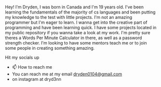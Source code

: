 Hey! I'm Dryden, I was born in Canada and I'm 19 years old.
I've been learning the fundamentals of the majority of cs languages and been putting my knowledge to the test with little projects. 
I'm not an amazing programmer but I'm eager to learn. I wanna get into the creative part of programming and have been learning quick. 
I have some projects located in my public repository if you wanna take a look at my work. I'm pretty sure theres a Words Per Minute Calculator in there, as well as a password strength checker. 
I'm looking to have some mentors teach me or to join some people in creating something amazing. 

Hit my socials up 

- 📫 How to reach me
- You can reach me at my email dryden0104@gmail.com
- on instagram at dryd3nn


<!---
D4yd3n/D4yd3n is a ✨ special ✨ repository because its `README.md` (this file) appears on your GitHub profile.
You can click the Preview link to take a look at your changes.
--->

